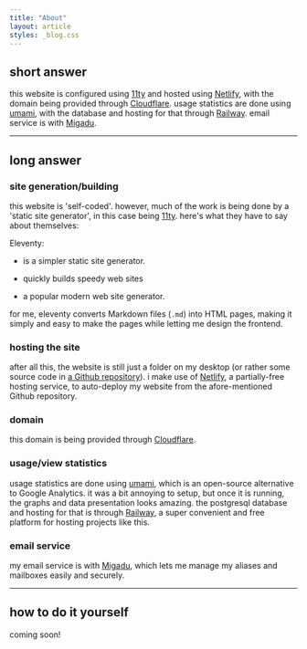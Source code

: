 ```yaml
---
title: "About"
layout: article
styles: _blog.css
---
```


## short answer
this website is configured using [11ty](https://www.11ty.dev/) and hosted using [Netlify](https://www.netlify.com/), with the domain being provided through [Cloudflare](https://www.cloudflare.com/). usage statistics are done using [umami](https://umami.is/), with the database and hosting for that through [Railway](https://railway.app/). email service is with [Migadu](https://www.migadu.com/).

<hr>

## long answer

### site generation/building
this website is 'self-coded'. however, much of the work is being done by a 'static site generator', in this case being [11ty](https://www.11ty.dev/). here's what they have to say about themselves:

Eleventy:
- is a simpler static site generator.

- quickly builds speedy web sites

- a popular modern web site generator.

for me, eleventy converts Markdown files (`.md`) into HTML pages, making it simply and easy to make the pages while letting me design the frontend.

### hosting the site
after all this, the website is still just a folder on my desktop (or rather some source code in [a Github repository](https://www.github.com/intricateavocado/site)). i make use of [Netlify](https://www.netlify.com/), a partially-free hosting service, to auto-deploy my website from the afore-mentioned Github repository. 

### domain
this domain is being provided through [Cloudflare](https://www.cloudflare.com/).

### usage/view statistics
usage statistics are done using [umami](https://umami.is/), which is an open-source alternative to Google Analytics. it was a bit annoying to setup, but once it is running, the graphs and data presentation looks amazing. the postgresql database and hosting for that is through [Railway](https://railway.app/), a super convenient and free platform for hosting projects like this. 

### email service
my email service is with [Migadu](https://www.migadu.com/), which lets me manage my aliases and mailboxes easily and securely.

<hr>

## how to do it yourself
coming soon!